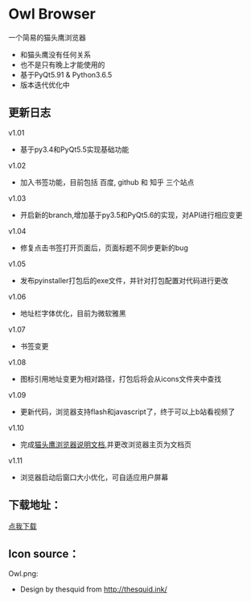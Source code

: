 # Owl Browser
一个简易的猫头鹰浏览器 

- 和猫头鹰没有任何关系
- 也不是只有晚上才能使用的
- 基于PyQt5.91 & Python3.6.5
- 版本迭代优化中
## 更新日志

v1.01 
- 基于py3.4和PyQt5.5实现基础功能

v1.02
- 加入书签功能，目前包括 百度, github 和 知乎 三个站点

v1.03
- 开启新的branch,增加基于py3.5和PyQt5.6的实现，对API进行相应变更

v1.04 
- 修复点击书签打开页面后，页面标题不同步更新的bug

v1.05
- 发布pyinstaller打包后的exe文件，并针对打包配置对代码进行更改

v1.06
- 地址栏字体优化，目前为微软雅黑

v1.07
- 书签变更

v1.08
- 图标引用地址变更为相对路径，打包后将会从icons文件夹中查找

v1.09
- 更新代码，浏览器支持flash和javascript了，终于可以上b站看视频了

v1.10
- 完成[猫头鹰浏览器说明文档](http://www.jackyangli.com/owl_browser/docs),并更改浏览器主页为文档页

v1.11
- 浏览器启动后窗口大小优化，可自适应用户屏幕

## 下载地址：

[点我下载](https://pan.baidu.com/s/1KaAgqsfU9Ri70vVGZ3a7EA)

## Icon source：
Owl.png:
- Design by thesquid from http://thesquid.ink/ 
